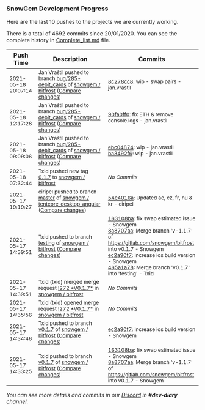 
### SnowGem Development Progress

Here are the last 10 pushes to the projects we are currently working.

There is a total of 4692 commits since 20/01/2020. You can see the complete history in
 [Complete_list.md](Complete_list.md) file.

| Push Time | Description | Commits |
| --- | --- | --- |
| <sub>2021-05-18 20:07:14</sub> | <sub>Jan Vraštil pushed to branch [bug/285\-debit\_cards](https://gitlab.com/snowgem/bitfrost/commits/bug/285-debit_cards) of [snowgem / bitfrost](https://gitlab.com/snowgem/bitfrost) ([Compare changes](https://gitlab.com/snowgem/bitfrost/compare/90fa0ff08c962d2f027c88af7cf3c0582be351da...8c278cc837f4dd8a89d65986c0fbc3c151d185c7))</sub> | <sub>[8c278cc8](https://gitlab.com/snowgem/bitfrost/-/commit/8c278cc837f4dd8a89d65986c0fbc3c151d185c7): wip - swap pairs - jan.vrastil</sub> |
| <sub>2021-05-18 12:17:28</sub> | <sub>Jan Vraštil pushed to branch [bug/285\-debit\_cards](https://gitlab.com/snowgem/bitfrost/commits/bug/285-debit_cards) of [snowgem / bitfrost](https://gitlab.com/snowgem/bitfrost) ([Compare changes](https://gitlab.com/snowgem/bitfrost/compare/ba3492f66cff3630a768c75358ba92eda5b2471d...90fa0ff08c962d2f027c88af7cf3c0582be351da))</sub> | <sub>[90fa0ff0](https://gitlab.com/snowgem/bitfrost/-/commit/90fa0ff08c962d2f027c88af7cf3c0582be351da): fix ETH & remove console.logs - jan.vrastil</sub> |
| <sub>2021-05-18 09:09:06</sub> | <sub>Jan Vraštil pushed to branch [bug/285\-debit\_cards](https://gitlab.com/snowgem/bitfrost/commits/bug/285-debit_cards) of [snowgem / bitfrost](https://gitlab.com/snowgem/bitfrost) ([Compare changes](https://gitlab.com/snowgem/bitfrost/compare/82d3297a4576d2218fb840615d649c3184d5fc13...ba3492f66cff3630a768c75358ba92eda5b2471d))</sub> | <sub>[ebc04874](https://gitlab.com/snowgem/bitfrost/-/commit/ebc04874f8a78f02e07d6678b298f4ff66a032b0): wip - jan.vrastil<br>[ba3492f6](https://gitlab.com/snowgem/bitfrost/-/commit/ba3492f66cff3630a768c75358ba92eda5b2471d): wip - jan.vrastil</sub> |
| <sub>2021-05-18 07:32:44</sub> | <sub>Txid pushed new tag [0\.1\.7](https://gitlab.com/snowgem/bitfrost/-/tags/0.1.7) to [snowgem / bitfrost](https://gitlab.com/snowgem/bitfrost)</sub> | <sub>_No Commits_</sub> |
| <sub>2021-05-17 19:19:27</sub> | <sub>ciripel pushed to branch [master](https://gitlab.com/snowgem/tentcore_desktop_angular/commits/master) of [snowgem / tentcore\_desktop\_angular](https://gitlab.com/snowgem/tentcore_desktop_angular) ([Compare changes](https://gitlab.com/snowgem/tentcore_desktop_angular/compare/43a30485d71431d3aa16bb6114e3536a83ae9dca...54e4016abe2aa35844b120c9dceec0e57586c402))</sub> | <sub>[54e4016a](https://gitlab.com/snowgem/tentcore_desktop_angular/-/commit/54e4016abe2aa35844b120c9dceec0e57586c402): Updated ae, cz, fr, hu & kr - ciripel</sub> |
| <sub>2021-05-17 14:39:51</sub> | <sub>Txid pushed to branch [testing](https://gitlab.com/snowgem/bitfrost/commits/testing) of [snowgem / bitfrost](https://gitlab.com/snowgem/bitfrost) ([Compare changes](https://gitlab.com/snowgem/bitfrost/compare/68ee5c12429674be8d9ea1caac41a0207c4a83b9...465a1a788e1abc50c0fe9082eac120c5e3225e28))</sub> | <sub>[163108ba](https://gitlab.com/snowgem/bitfrost/-/commit/163108bae8e3ae78569dcedcf44b877dbb7f15cb): fix swap estimated issue - Snowgem<br>[8a8707aa](https://gitlab.com/snowgem/bitfrost/-/commit/8a8707aaa6dadc7fb240da2ef4cc4c7478487024): Merge branch 'v-1.1.7' of https://gitlab.com/snowgem/bitfrost into v0.1.7 - Snowgem<br>[ec2a90f7](https://gitlab.com/snowgem/bitfrost/-/commit/ec2a90f7c90938f89b185c1828d7bdb997a5b721): increase ios build version - Snowgem<br>[465a1a78](https://gitlab.com/snowgem/bitfrost/-/commit/465a1a788e1abc50c0fe9082eac120c5e3225e28): Merge branch 'v0.1.7' into 'testing' - Txid</sub> |
| <sub>2021-05-17 14:39:51</sub> | <sub>Txid (txid) merged merge request [\!272 \*V0\.1\.7\*](https://gitlab.com/snowgem/bitfrost/-/merge_requests/272) in [snowgem / bitfrost](https://gitlab.com/snowgem/bitfrost)</sub> | <sub>_No Commits_</sub> |
| <sub>2021-05-17 14:35:56</sub> | <sub>Txid (txid) opened merge request [\!272 \*V0\.1\.7\*](https://gitlab.com/snowgem/bitfrost/-/merge_requests/272) in [snowgem / bitfrost](https://gitlab.com/snowgem/bitfrost)</sub> | <sub>_No Commits_</sub> |
| <sub>2021-05-17 14:34:46</sub> | <sub>Txid pushed to branch [v0\.1\.7](https://gitlab.com/snowgem/bitfrost/commits/v0.1.7) of [snowgem / bitfrost](https://gitlab.com/snowgem/bitfrost) ([Compare changes](https://gitlab.com/snowgem/bitfrost/compare/8a8707aaa6dadc7fb240da2ef4cc4c7478487024...ec2a90f7c90938f89b185c1828d7bdb997a5b721))</sub> | <sub>[ec2a90f7](https://gitlab.com/snowgem/bitfrost/-/commit/ec2a90f7c90938f89b185c1828d7bdb997a5b721): increase ios build version - Snowgem</sub> |
| <sub>2021-05-17 14:33:25</sub> | <sub>Txid pushed to branch [v0\.1\.7](https://gitlab.com/snowgem/bitfrost/commits/v0.1.7) of [snowgem / bitfrost](https://gitlab.com/snowgem/bitfrost) ([Compare changes](https://gitlab.com/snowgem/bitfrost/compare/f8046f2dcb65df5699dbc91b8a9c49794c51eac8...8a8707aaa6dadc7fb240da2ef4cc4c7478487024))</sub> | <sub>[163108ba](https://gitlab.com/snowgem/bitfrost/-/commit/163108bae8e3ae78569dcedcf44b877dbb7f15cb): fix swap estimated issue - Snowgem<br>[8a8707aa](https://gitlab.com/snowgem/bitfrost/-/commit/8a8707aaa6dadc7fb240da2ef4cc4c7478487024): Merge branch 'v-1.1.7' of https://gitlab.com/snowgem/bitfrost into v0.1.7 - Snowgem</sub> |

_You can see more details and commits in our [Discord](https://discord.gg/zumGnbg) in **#dev-diary** channel._
